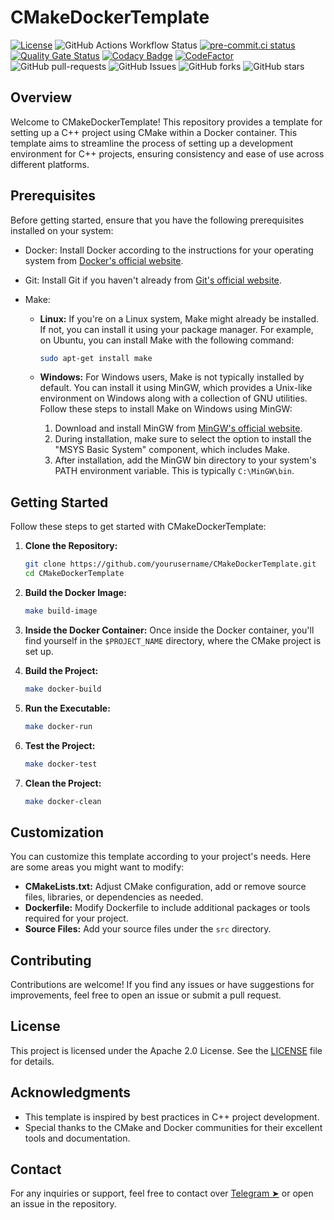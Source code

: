 # CMakeDockerTemplate

[![License](https://img.shields.io/badge/License-Apache_2.0-blue.svg)](https://img.shields.io/github/license/gvatsal60/CMakeDockerTemplate)
![GitHub Actions Workflow Status](https://img.shields.io/github/actions/workflow/status/gvatsal60/CMakeDockerTemplate/c-cpp.yml)
[![pre-commit.ci status](https://results.pre-commit.ci/badge/github/gvatsal60/CMakeDockerTemplate/master.svg)](https://results.pre-commit.ci/latest/github/gvatsal60/CMakeDockerTemplate/master)
[![Quality Gate Status](https://sonarcloud.io/api/project_badges/measure?project=gvatsal60_CMakeTemplateDocker&metric=alert_status)](https://sonarcloud.io/summary/new_code?id=gvatsal60_CMakeTemplateDocker)
[![Codacy Badge](https://app.codacy.com/project/badge/Grade/9f5b3fe91d274b44a542bffee8601e16)](https://app.codacy.com/gh/gvatsal60/CMakeDockerTemplate/dashboard?utm_source=gh&utm_medium=referral&utm_content=&utm_campaign=Badge_grade)
[![CodeFactor](https://www.codefactor.io/repository/github/gvatsal60/cmakedockertemplate/badge)](https://www.codefactor.io/repository/github/gvatsal60/cmakedockertemplate)
![GitHub pull-requests](https://img.shields.io/github/issues-pr/gvatsal60/CMakeDockerTemplate)
![GitHub Issues](https://img.shields.io/github/issues/gvatsal60/CMakeDockerTemplate)
![GitHub forks](https://img.shields.io/github/forks/gvatsal60/CMakeDockerTemplate)
![GitHub stars](https://img.shields.io/github/stars/gvatsal60/CMakeDockerTemplate)

## Overview

Welcome to CMakeDockerTemplate! This repository provides a template for setting up a C++ project using CMake within a Docker container.
This template aims to streamline the process of setting up a development environment for C++ projects, ensuring consistency and ease of use across different platforms.

## Prerequisites

Before getting started, ensure that you have the following prerequisites installed on your system:

- Docker: Install Docker according to the instructions for your operating system from [Docker's official website](https://www.docker.com/get-started).
- Git: Install Git if you haven't already from [Git's official website](https://git-scm.com/downloads).
- Make:

  - **Linux:** If you're on a Linux system, Make might already be installed. If not, you can install it using your package manager. For example, on Ubuntu, you can install Make with the following command:

    ```sh
    sudo apt-get install make
    ```

  - **Windows:** For Windows users, Make is not typically installed by default. You can install it using MinGW, which provides a Unix-like environment on Windows along with a collection of GNU utilities.
    Follow these steps to install Make on Windows using MinGW:
    1. Download and install MinGW from [MinGW's official website](http://www.mingw.org/).
    2. During installation, make sure to select the option to install the "MSYS Basic System" component, which includes Make.
    3. After installation, add the MinGW bin directory to your system's PATH environment variable. This is typically `C:\MinGW\bin`.

## Getting Started

Follow these steps to get started with CMakeDockerTemplate:

1. **Clone the Repository:**

   ```sh
   git clone https://github.com/yourusername/CMakeDockerTemplate.git
   cd CMakeDockerTemplate
   ```

2. **Build the Docker Image:**

   ```sh
   make build-image
   ```

3. **Inside the Docker Container:**
   Once inside the Docker container, you'll find yourself in the `$PROJECT_NAME` directory, where the CMake project is set up.

4. **Build the Project:**

   ```sh
   make docker-build
   ```

5. **Run the Executable:**

   ```sh
   make docker-run
   ```

6. **Test the Project:**

   ```sh
   make docker-test
   ```

7. **Clean the Project:**

   ```sh
   make docker-clean
   ```

## Customization

You can customize this template according to your project's needs. Here are some areas you might want to modify:

- **CMakeLists.txt:** Adjust CMake configuration, add or remove source files, libraries, or dependencies as needed.
- **Dockerfile:** Modify Dockerfile to include additional packages or tools required for your project.
- **Source Files:** Add your source files under the `src` directory.

## Contributing

Contributions are welcome! If you find any issues or have suggestions for improvements, feel free to open an issue or submit a pull request.

## License

This project is licensed under the Apache 2.0 License. See the [LICENSE](https://www.apache.org/licenses/LICENSE-2.0) file for details.

## Acknowledgments

- This template is inspired by best practices in C++ project development.
- Special thanks to the CMake and Docker communities for their excellent tools and documentation.

## Contact

For any inquiries or support, feel free to contact over [Telegram ➤](https://t.me/gvatsal60) or open an issue in the repository.
